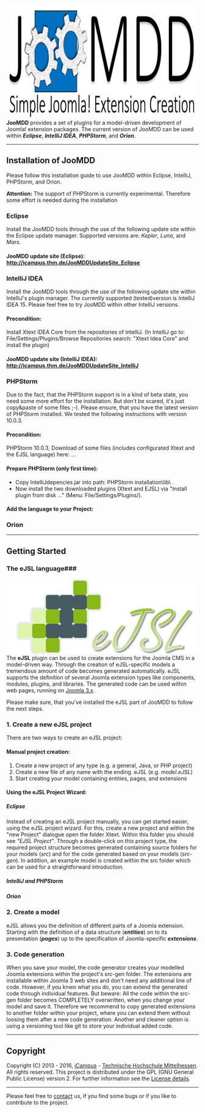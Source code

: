 <img src="img/Logo_b.png" alt="JooMDDLogo" height="300" style="max-width:100%;float:right;">

**JooMDD** provides a set of plugins for a model-driven development of Joomla! extension 
packages. 
The current version of JooMDD can be used within ***Eclipse***, 
***IntelliJ IDEA***, ***PHPStorm***, and ***Orion***.

***
## Installation of JooMDD ##
Please follow this installation guide to use JooMDD within Eclipse, IntelliJ, PHPStorm, and Orion. 

**Attention:** The support of PHPStorm is currently experimental. Therefore some effort is needed during the installation
### Eclipse ###
Install the JooMDD tools through the use of the following update site within the Eclipse update manager. Supported versions are:
*Kepler*, *Luna*, and *Mars*.

#### JooMDD update site (Eclipse): <http://icampus.thm.de/JooMDDUpdateSite_Eclipse> ####
### IntelliJ IDEA ###
Install the JooMDD tools through the use of the following update site within IntelliJ's plugin manager. The currently supported 
(tested)version is IntelliJ IDEA 15. Please feel free to try JooMDD within other IntelliJ versions.
#### Precondition: ####
Install Xtext IDEA Core from the repositories of IntelliJ. (In IntelliJ go to: File/Settings/Plugins/Browse Repositories search: "Xtext Idea Core" and install the plugin)

#### JooMDD update site (IntelliJ IDEA): <http://icampus.thm.de/JooMDDUpdateSite_IntelliJ> ####

### PHPStorm ###
Due to the fact, that the PHPStorm support is in a kind of beta state, you need some more effort for the installation. But don't 
be scared, it's just copy&paste of some files ;-). Please ensure, that you have the latest version of PHPStorm installed. We tested 
the following instructions with version 10.0.3.
#### Precondition: ####
PHPStorm 10.0.3, Download of some files (includes configurated Xtext and the EJSL language) here: ...

#### Prepare PHPStorm (only first time): ####
*	Copy IntelliJdepencies.jar into path: PHPStorm installation\lib\  .
*	Now install the two downloaded plugins (Xtext and EJSL) via "Install plugin from disk ..." (Menu: File/Settings/Plugins/).

#### Add the language to your Project: ####

### Orion ###

***
## Getting Started ##
### The eJSL language###
 <img src="img/eJSL_Logo_trans.png" alt="eJSLLogo" height="200" style="max-width:100%;float:right;">
 
The **eJSL** plugin can be used to create extensions for the Joomla CMS in a model-driven way. 
Through the creation of eJSL-specific models a tremendous amount of code becomes generated automatically. 
eJSL supports the definition of several Joomla extension types like components, modules, plugins, and 
libraries. The generated code can be used within web pages, running on [Joomla 3.x](https://www.joomla.org/3). 

Please make sure, that you've installed the eJSL part of JooMDD to follow the next steps.
### 1. Create a new eJSL project ###
There are two ways to create an eJSL project:

#### Manual project creation: ####
1. Create a new project of any type (e.g. a general, Java, or PHP project)
2. Create a new file of any name with the ending .eJSL (e.g. *model.eJSL*)
3. Start creating your model containing entities, pages, and extensions

#### Using the eJSL Project Wizard: ####

##### Eclipse #####
Instead of creating an eJSL project manually, you can get started easier, using the eJSL project wizard. 
For this, create a new project and within the "new Project" dialogue open the folder Xtext. Within this 
folder you should see *"EJSL Project"*. Through a double-click on this project type, the required project 
structure becomes generated containing source folders for your models (*src*) and for the code generated 
based on your models (*src-gen*). In addition, an example model is created within the src folder which 
can be used for a straightforward introduction.

##### IntelliJ and PHPStorm #####
##### Orion #####

### 2. Create a model ###
eJSL allows you the definition of different parts of a Joomla extension. Starting with the definition 
of a data structure (***entities***) on to its presentation (***pages***) up to the specification of 
Joomla-specific ***extensions***.

### 3. Code generation ###
When you save your model, the code generator creates your modelled Joomla extensions within the project's 
src-gen folder. The extensions are installable within Joomla 3 web sites and don't need any additional 
line of code. However, if you knwo what you do, you can extend the generated code through individual features. 
But beware: All the code within the src-gen folder becomes COMPLETELY overwritten, when you change your model 
and save it. Therefore we recommend to copy generated extensions to another folder within your project, where 
you can extend them without loosing them after a new code generation. Another and cleaner option is using a 
versioning tool like git to store your individual added code.

***
## Copyright ##
Copyright (C) 2013 - 2016, [iCampus](http://icampus.thm.de) - [Technische Hochschule Mittelhessen](http://www.thm.de). 
All rights reserved.
This project is distributed under the GPL (GNU General Public License) version 2. For further information see 
the [License details](https://git.thm.de/JooMDD/joomdd_repo/blob/master/LICENSE).

***
Please feel free to [contact](icampu@lists.thm.de) us, if you find some bugs or if you like to contribute to the project.